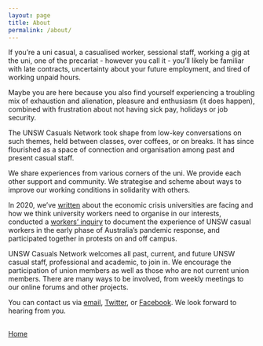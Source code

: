 ```yaml
---
layout: page
title: About
permalink: /about/
---
```


If you’re a uni casual, a casualised worker, sessional staff, working a gig at the uni, one of the precariat - however you call it - you’ll likely be familiar with late contracts, uncertainty about your future employment, and tired of working unpaid hours.

Maybe you are here because you also find yourself experiencing a troubling mix of exhaustion and alienation, pleasure and enthusiasm (it does happen), combined with frustration about not having sick pay, holidays or job security.

The UNSW Casuals Network took shape from low-key conversations on such themes, held between classes, over coffees, or on breaks. It has since flourished as a space of connection and organisation among past and present casual staff.

We share experiences from various corners of the uni. We provide each other support and community. We strategise and scheme about ways to improve our working conditions in solidarity with others.

In 2020, we’ve [written](https://overland.org.au/2020/05/no-concessions-why-university-workers-must-fight-for-all-jobs) about the economic crisis universities are facing and how we think university workers need to organise in our interests, conducted a [workers’ inquiry](https://drive.google.com/file/d/1aiXDTewJF9f1-PRKtvnpBmSAw4qW2kMR/view) to document the experience of UNSW casual workers in the early phase of Australia’s pandemic response, and participated together in protests on and off campus.

UNSW Casuals Network welcomes all past, current, and future UNSW casual staff, professional and academic, to join in. We encourage the participation of union members as well as those who are not current union members. There are many ways to be involved, from weekly meetings to our online forums and other projects.

You can contact us via [email](https://www.unswcasuals.net/contact), [Twitter](https://twitter.com/UNSWcasuals), or [Facebook](https://www.facebook.com/UNSW-Casuals-Network-111069980586389/). We look forward to hearing from you.

<div class="about-socmedia-links">
  <h2>
    <a href="https://www.facebook.com/UNSW-Casuals-Network-111069980586389/"><i class='fa fa-facebook-square'></i></a>
    <a href="https://twitter.com/UNSWcasuals"><i class='fa fa-twitter-square'></i></a>
    <!--<a href=""><i class='fa fa-instagram'></i></a>-->
    <a href="/contact"><i class='fa fa-envelope-o'></i></a>
  </h2>
</div><!-- socmedia-links -->

<p><a href="{{ "/" | relative_url }}">Home</a></p>
